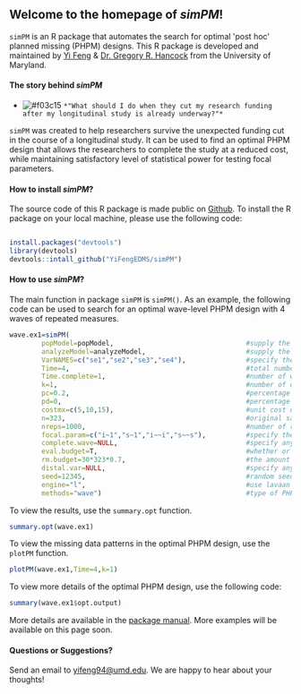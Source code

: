 ## Welcome to the homepage of _simPM_!

`simPM` is an R package that automates the search for optimal 'post hoc' planned missing (PHPM) designs. This R package is developed and maintained by [Yi Feng](https://terpconnect.umd.edu/~yifeng94/) & [Dr. Gregory R. Hancock](https://education.umd.edu/directory/gregory-r-hancock) from the University of Maryland.

#### The story behind _simPM_
- ![#f03c15](https://placehold.it/15/f03c15/000000?text=+) `*"What should I do when they cut my research funding after my longitudinal study is already underway?"*` 

`simPM` was created to help researchers survive the unexpected funding cut in the course of a longitudinal study. It can be used to find an optimal PHPM design that allows the researchers to complete the study at a reduced cost, while maintaining satisfactory level of statistical power for testing focal parameters. 


#### How to install _simPM_? 

The source code of this R package is made public on [Github](https://github.com/YiFengEDMS/simPM). To install the R package on your local machine, please use the following code:

```r

install.packages("devtools")
library(devtools)
devtools::intall_github("YiFengEDMS/simPM")

```

#### How to use _simPM_? 

The main function in package `simPM` is `simPM()`. As an example, the following code can be used to search for an optimal wave-level PHPM design with 4 waves of repeated measures. 

```r
wave.ex1=simPM(
        popModel=popModel,                                 #supply the population model using lavaan language
        analyzeModel=analyzeModel,                         #supply the analysis model using lavaan language
        VarNAMES=c("se1","se2","se3","se4"),               #specify the observed variable names, in chronological order
        Time=4,                                            #total number of waves
        Time.complete=1,                                   #number of waves completed before funding cut occurs
        k=1,                                               #number of observed variables collected at each wave
        pc=0.2,                                            #percentage of participants to provide complete data after funding cut
        pd=0,                                              #percentage of participants to provide no data after funding cut
        costmx=c(5,10,15),                                 #unit cost of each data point at the following waves
        n=323,                                             #original sample size
        nreps=1000,                                        #number of replications for simulation
        focal.param=c("i~1","s~1","i~~i","s~~s"),          #specify the focal parameters
        complete.wave=NULL,                                #specify any future wave/variables that need complete data 
        eval.budget=T,                                     #whether or not there is a budget restriction
        rm.budget=30*323*0.7,                              #the amount of remaining budget
        distal.var=NULL,                                   #specify any distal variables that are not subject to PM
        seed=12345,                                        #random seed
        engine="l",                                        #use lavaan to fit the models
        methods="wave")                                    #type of PHPM designs, "wave" indicates wave-level missing
```


To view the results, use the `summary.opt` function.
```r
summary.opt(wave.ex1)
```

To view the missing data patterns in the optimal PHPM design, use the `plotPM` function.
```r
plotPM(wave.ex1,Time=4,k=1)
```


To view more details of the optimal PHPM design, use the following code:
```r
summary(wave.ex1$opt.output)
```

More details are available in the [package manual](). More examples will be available on this page soon.

#### Questions or Suggestions?
Send an email to [yifeng94@umd.edu](yifeng94@umd.edu). We are happy to hear about your thoughts!

